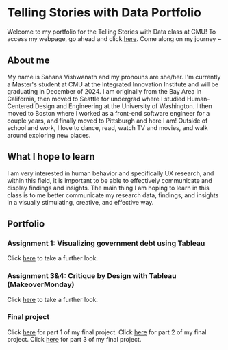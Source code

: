 # Telling Stories with Data Portfolio
Welcome to my portfolio for the Telling Stories with Data class at CMU! To access my webpage, go ahead and click [here](https://sahana-vishwanath.github.io/tswd-portfolio/). 
Come along on my journey ~

## About me
My name is Sahana Vishwanath and my pronouns are she/her. I'm currently a Master's student at CMU at the Integrated Innovation Institute and will be graduating in December of 2024. I am originally from the Bay Area in California, then moved to Seattle for undergrad where I studied Human-Centered Design and Engineering at the University of Washington. I then moved to Boston where I worked as a front-end software engineer for a couple years, and finally moved to Pittsburgh and here I am! Outside of school and work, I love to dance, read, watch TV and movies, and walk around exploring new places.

## What I hope to learn
I am very interested in human behavior and specifically UX research, and within this field, it is important to be able to effectively communicate and display findings and insights. The main thing I am hoping to learn in this class is to me better communicate my research data, findings, and insights in a visually stimulating, creative, and effective way.

## Portfolio
### Assignment 1: Visualizing government debt using Tableau
Click [here](/visualizing-government-debt.md) to take a further look.

### Assignment 3&4: Critique by Design with Tableau (MakeoverMonday)
Click [here](/critique-by-design.md) to take a further look.

### Final project
Click [here](/final-project-part-one.md) for part 1 of my final project.
Click [here](/final-project-part-two.md) for part 2 of my final project.
Click [here](/final-project-part-three.md) for part 3 of my final project.
